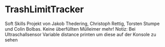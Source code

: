 # TrashLimitTracker
Soft Skills Projekt von Jakob Thedering, Christoph Rettig, Torsten Stumpe und Colin Bolbas. 
Keine überfüllten Mülleimer mehr!
Notiz: Bei Ultraschallsensor Variable distance printen um diese auf der Konsole zu sehen
